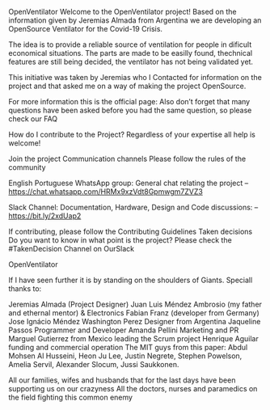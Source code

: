 OpenVentilator
Welcome to the OpenVentilator project!
Based on the information given by Jeremias Almada from Argentina we are developing an OpenSource Ventilator for the Covid-19 Crisis.

The idea is to provide a reliable source of ventilation for people in dificult economical situations.
The parts are made to be easilly found, thechnical features are still being decided, the ventilator has not being validated yet.

This initiative was taken by Jeremias who I Contacted for information on the project and that asked me on a way of making the project OpenSource.

For more information this is the official page:
Also don’t forget that many questions have been asked before you had the same question, so please check our FAQ

How do I contribute to the Project?
Regardless of your expertise all help is welcome!

Join the project Communication channels
Please follow the rules of the community

English
Portuguese
WhatsApp group: General chat relating the project
– https://chat.whatsapp.com/HRMx9xzVdt8Gpmwgm7ZVZ3

Slack Channel: Documentation, Hardware, Design and Code discussions:
– https://bit.ly/2xdUap2

If contributing, please follow the Contributing Guidelines
Taken decisions
Do you want to know in what point is the project? Please check the #TakenDecision Channel on OurSlack

OpenVentilator

If I have seen further it is by standing on the shoulders of Giants.
Speciall thanks to:

Jeremias Almada (Project Designer)
Juan Luis Méndez Ambrosio (my father and ethernal mentor) & Electronics
Fabian Franz (developer from Germany)
Jose Ignácio Méndez
Washington Perez Designer from Argentina
Jaqueline Passos Programmer and Developer
Amanda Pellini Marketing and PR
Marguel Gutierrez from Mexico leading the Scrum project
Henrique Aguilar funding and commercial operation
The MIT guys from this paper: Abdul Mohsen Al Husseini, Heon Ju Lee, Justin Negrete, Stephen Powelson, Amelia Servil,
Alexander Slocum, Jussi Saukkonen.

All our families, wifes and husbands that for the last days have been supporting us on our crazyness
All the doctors, nurses and paramedics on the field fighting this common enemy
